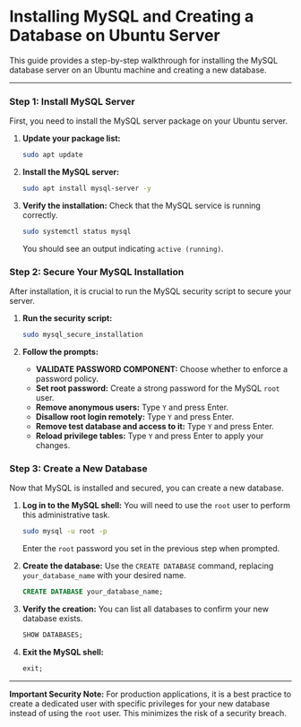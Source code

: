 # Installing MySQL and Creating a Database on Ubuntu Server

This guide provides a step-by-step walkthrough for installing the MySQL database server on an Ubuntu machine and creating a new database.

---

### Step 1: Install MySQL Server

First, you need to install the MySQL server package on your Ubuntu server.

1.  **Update your package list:**
    ```bash
    sudo apt update
    ```

2.  **Install the MySQL server:**
    ```bash
    sudo apt install mysql-server -y
    ```

3.  **Verify the installation:** Check that the MySQL service is running correctly.
    ```bash
    sudo systemctl status mysql
    ```
    You should see an output indicating `active (running)`.

### Step 2: Secure Your MySQL Installation

After installation, it is crucial to run the MySQL security script to secure your server.

1.  **Run the security script:**
    ```bash
    sudo mysql_secure_installation
    ```

2.  **Follow the prompts:**
    * **VALIDATE PASSWORD COMPONENT:** Choose whether to enforce a password policy.
    * **Set root password:** Create a strong password for the MySQL `root` user.
    * **Remove anonymous users:** Type `Y` and press Enter.
    * **Disallow root login remotely:** Type `Y` and press Enter.
    * **Remove test database and access to it:** Type `Y` and press Enter.
    * **Reload privilege tables:** Type `Y` and press Enter to apply your changes.

### Step 3: Create a New Database

Now that MySQL is installed and secured, you can create a new database.

1.  **Log in to the MySQL shell:** You will need to use the `root` user to perform this administrative task.
    ```bash
    sudo mysql -u root -p
    ```
    Enter the `root` password you set in the previous step when prompted.

2.  **Create the database:** Use the `CREATE DATABASE` command, replacing `your_database_name` with your desired name.
    ```sql
    CREATE DATABASE your_database_name;
    ```

3.  **Verify the creation:** You can list all databases to confirm your new database exists.
    ```sql
    SHOW DATABASES;
    ```

4.  **Exit the MySQL shell:**
    ```sql
    exit;
    ```

---

**Important Security Note:** For production applications, it is a best practice to create a dedicated user with specific privileges for your new database instead of using the `root` user. This minimizes the risk of a security breach.
